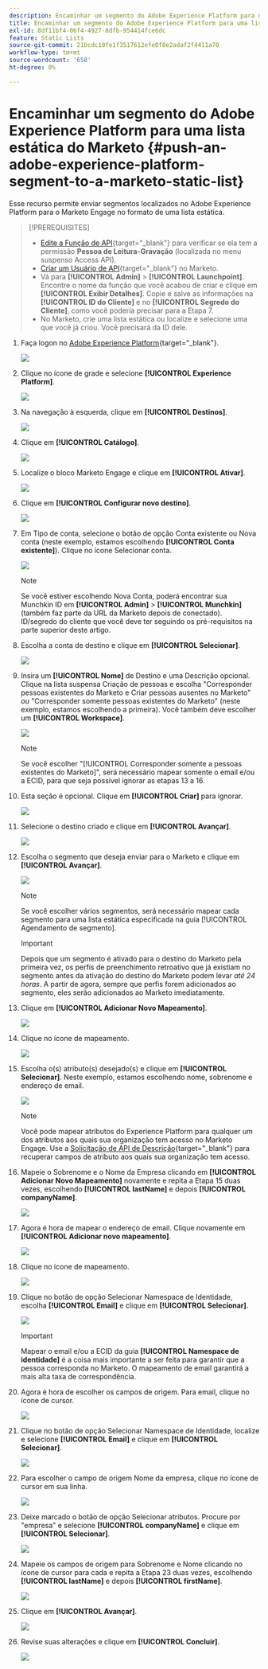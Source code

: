 ```yaml
---
description: Encaminhar um segmento do Adobe Experience Platform para uma lista estática do Marketo - Documentação do Marketo - Documentação do produto
title: Encaminhar um segmento do Adobe Experience Platform para uma lista estática do Marketo
exl-id: 8df11bf4-06f4-4927-8dfb-954414fce6dc
feature: Static Lists
source-git-commit: 21bcdc10fe1f3517612efe0f8e2adaf2f4411a70
workflow-type: tm+mt
source-wordcount: '658'
ht-degree: 0%

---
```


# Encaminhar um segmento do Adobe Experience Platform para uma lista estática do Marketo {#push-an-adobe-experience-platform-segment-to-a-marketo-static-list}

Esse recurso permite enviar segmentos localizados no Adobe Experience Platform para o Marketo Engage no formato de uma lista estática.

>[!PREREQUISITES]
>
>* [Edite a Função de API](/help/marketo/product-docs/administration/users-and-roles/create-delete-edit-and-change-a-user-role.md#edit-an-existing-role){target="_blank"} para verificar se ela tem a permissão **Pessoa de Leitura-Gravação** (localizada no menu suspenso Access API).
>* [Criar um Usuário de API](/help/marketo/product-docs/administration/users-and-roles/create-an-api-only-user.md){target="_blank"} no Marketo.
>* Vá para **[!UICONTROL Admin]** > **[!UICONTROL Launchpoint]**. Encontre o nome da função que você acabou de criar e clique em **[!UICONTROL Exibir Detalhes]**. Copie e salve as informações na **[!UICONTROL ID do Cliente]** e no **[!UICONTROL Segredo do Cliente]**, como você poderia precisar para a Etapa 7.
>* No Marketo, crie uma lista estática ou localize e selecione uma que você já criou. Você precisará da ID dele.

1. Faça logon no [Adobe Experience Platform](https://experience.adobe.com/){target="_blank"}.

   ![](assets/push-an-adobe-experience-platform-segment-1.png)

1. Clique no ícone de grade e selecione **[!UICONTROL Experience Platform]**.

   ![](assets/push-an-adobe-experience-platform-segment-2.png)

1. Na navegação à esquerda, clique em **[!UICONTROL Destinos]**.

   ![](assets/push-an-adobe-experience-platform-segment-3.png)

1. Clique em **[!UICONTROL Catálogo]**.

   ![](assets/push-an-adobe-experience-platform-segment-4.png)

1. Localize o bloco Marketo Engage e clique em **[!UICONTROL Ativar]**.

   ![](assets/push-an-adobe-experience-platform-segment-5.png)

1. Clique em **[!UICONTROL Configurar novo destino]**.

   ![](assets/push-an-adobe-experience-platform-segment-6.png)

1. Em Tipo de conta, selecione o botão de opção Conta existente ou Nova conta (neste exemplo, estamos escolhendo **[!UICONTROL Conta existente]**). Clique no ícone Selecionar conta.

   ![](assets/push-an-adobe-experience-platform-segment-7.png)

   >[!NOTE]
   >
   >Se você estiver escolhendo Nova Conta, poderá encontrar sua Munchkin ID em **[!UICONTROL Admin]** > **[!UICONTROL Munchkin]** (também faz parte da URL da Marketo depois de conectado). ID/segredo do cliente que você deve ter seguindo os pré-requisitos na parte superior deste artigo.

1. Escolha a conta de destino e clique em **[!UICONTROL Selecionar]**.

   ![](assets/push-an-adobe-experience-platform-segment-8.png)

1. Insira um **[!UICONTROL Nome]** de Destino e uma Descrição opcional. Clique na lista suspensa Criação de pessoas e escolha &quot;Corresponder pessoas existentes do Marketo e Criar pessoas ausentes no Marketo&quot; _ou_ &quot;Corresponder somente pessoas existentes do Marketo&quot; (neste exemplo, estamos escolhendo a primeira). Você também deve escolher um **[!UICONTROL Workspace]**.

   ![](assets/push-an-adobe-experience-platform-segment-9.png)

   >[!NOTE]
   >
   >Se você escolher &quot;[!UICONTROL Corresponder somente a pessoas existentes do Marketo]&quot;, será necessário mapear somente o email e/ou a ECID, para que seja possível ignorar as etapas 13 a 16.

1. Esta seção é opcional. Clique em **[!UICONTROL Criar]** para ignorar.

   ![](assets/push-an-adobe-experience-platform-segment-10.png)

1. Selecione o destino criado e clique em **[!UICONTROL Avançar]**.

   ![](assets/push-an-adobe-experience-platform-segment-11.png)

1. Escolha o segmento que deseja enviar para o Marketo e clique em **[!UICONTROL Avançar]**.

   ![](assets/push-an-adobe-experience-platform-segment-12.png)

   >[!NOTE]
   >
   >Se você escolher vários segmentos, será necessário mapear cada segmento para uma lista estática especificada na guia [!UICONTROL Agendamento de segmento].

   >[!IMPORTANT]
   >
   >Depois que um segmento é ativado para o destino do Marketo pela primeira vez, os perfis de preenchimento retroativo que já existiam no segmento antes da ativação do destino do Marketo podem levar _até 24 horas_. A partir de agora, sempre que perfis forem adicionados ao segmento, eles serão adicionados ao Marketo imediatamente.

1. Clique em **[!UICONTROL Adicionar Novo Mapeamento]**.

   ![](assets/push-an-adobe-experience-platform-segment-13.png)

1. Clique no ícone de mapeamento.

   ![](assets/push-an-adobe-experience-platform-segment-14.png)

1. Escolha o(s) atributo(s) desejado(s) e clique em **[!UICONTROL Selecionar]**. Neste exemplo, estamos escolhendo nome, sobrenome e endereço de email.

   ![](assets/push-an-adobe-experience-platform-segment-15.png)

   >[!NOTE]
   >
   >Você pode mapear atributos do Experience Platform para qualquer um dos atributos aos quais sua organização tem acesso no Marketo Engage. Use a [Solicitação de API de Descrição](https://experienceleague.adobe.com/pt-br/docs/marketo-developer/marketo/rest/lead-database/lead-database#describe){target="_blank"} para recuperar campos de atributo aos quais sua organização tem acesso.

1. Mapeie o Sobrenome e o Nome da Empresa clicando em **[!UICONTROL Adicionar Novo Mapeamento]** novamente e repita a Etapa 15 duas vezes, escolhendo **[!UICONTROL lastName]** e depois **[!UICONTROL companyName]**.

   ![](assets/push-an-adobe-experience-platform-segment-16.png)

1. Agora é hora de mapear o endereço de email. Clique novamente em **[!UICONTROL Adicionar novo mapeamento]**.

   ![](assets/push-an-adobe-experience-platform-segment-17.png)

1. Clique no ícone de mapeamento.

   ![](assets/push-an-adobe-experience-platform-segment-18.png)

1. Clique no botão de opção Selecionar Namespace de Identidade, escolha **[!UICONTROL Email]** e clique em **[!UICONTROL Selecionar]**.

   ![](assets/push-an-adobe-experience-platform-segment-19.png)

   >[!IMPORTANT]
   >
   >Mapear o email e/ou a ECID da guia **[!UICONTROL Namespace de identidade]** é a coisa mais importante a ser feita para garantir que a pessoa corresponda no Marketo. O mapeamento de email garantirá a mais alta taxa de correspondência.

1. Agora é hora de escolher os campos de origem. Para email, clique no ícone de cursor.

   ![](assets/push-an-adobe-experience-platform-segment-20.png)

1. Clique no botão de opção Selecionar Namespace de Identidade, localize e selecione **[!UICONTROL Email]** e clique em **[!UICONTROL Selecionar]**.

   ![](assets/push-an-adobe-experience-platform-segment-21.png)

1. Para escolher o campo de origem Nome da empresa, clique no ícone de cursor em sua linha.

   ![](assets/push-an-adobe-experience-platform-segment-22.png)

1. Deixe marcado o botão de opção Selecionar atributos. Procure por &quot;empresa&quot; e selecione **[!UICONTROL companyName]** e clique em **[!UICONTROL Selecionar]**.

   ![](assets/push-an-adobe-experience-platform-segment-23.png)

1. Mapeie os campos de origem para Sobrenome e Nome clicando no ícone de cursor para cada e repita a Etapa 23 duas vezes, escolhendo **[!UICONTROL lastName]** e depois **[!UICONTROL firstName]**.

   ![](assets/push-an-adobe-experience-platform-segment-24.png)

1. Clique em **[!UICONTROL Avançar]**.

   ![](assets/push-an-adobe-experience-platform-segment-25.png)

1. Revise suas alterações e clique em **[!UICONTROL Concluir]**.

   ![](assets/push-an-adobe-experience-platform-segment-26.png)

